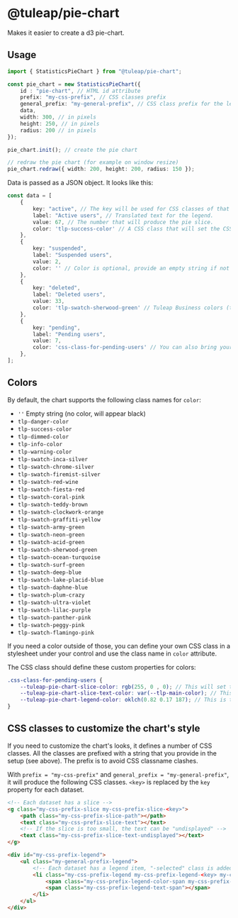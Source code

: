 # @tuleap/pie-chart

Makes it easier to create a d3 pie-chart.

## Usage

```typescript
import { StatisticsPieChart } from "@tuleap/pie-chart";

const pie_chart = new StatisticsPieChart({
    id : "pie-chart", // HTML id attribute
    prefix: "my-css-prefix", // CSS classes prefix
    general_prefix: "my-general-prefix", // CSS class prefix for the legend
    data,
    width: 300, // in pixels
    height: 250, // in pixels
    radius: 200 // in pixels
});

pie_chart.init(); // create the pie chart

// redraw the pie chart (for example on window resize)
pie_chart.redraw({ width: 200, height: 200, radius: 150 });
```

Data is passed as a JSON object. It looks like this:

```typescript
const data = [
    {
        key: "active", // The key will be used for CSS classes of that dataset (legend and slice).
        label: "Active users", // Translated text for the legend.
        value: 67, // The number that will produce the pie slice.
        color: 'tlp-success-color' // A CSS class that will set the CSS custom properties for the color of the slice and legend.
    },
    {
        key: "suspended",
        label: "Suspended users",
        value: 2,
        color: '' // Color is optional, provide an empty string if not used.
    },
    {
        key: "deleted",
        label: "Deleted users",
        value: 33,
        color: 'tlp-swatch-sherwood-green' // Tuleap Business colors (tlp-swatch) are also supported.
    },
    {
        key: "pending",
        label: "Pending users",
        value: 7,
        color: 'css-class-for-pending-users' // You can also bring your own CSS class as long as it sets the required CSS custom properties. See below.
    },
];
```

## Colors

By default, the chart supports the following class names for `color`:
- `''` Empty string (no color, will appear black)
- `tlp-danger-color`
- `tlp-success-color`
- `tlp-dimmed-color`
- `tlp-info-color`
- `tlp-warning-color`
- `tlp-swatch-inca-silver`
- `tlp-swatch-chrome-silver`
- `tlp-swatch-firemist-silver`
- `tlp-swatch-red-wine`
- `tlp-swatch-fiesta-red`
- `tlp-swatch-coral-pink`
- `tlp-swatch-teddy-brown`
- `tlp-swatch-clockwork-orange`
- `tlp-swatch-graffiti-yellow`
- `tlp-swatch-army-green`
- `tlp-swatch-neon-green`
- `tlp-swatch-acid-green`
- `tlp-swatch-sherwood-green`
- `tlp-swatch-ocean-turquoise`
- `tlp-swatch-surf-green`
- `tlp-swatch-deep-blue`
- `tlp-swatch-lake-placid-blue`
- `tlp-swatch-daphne-blue`
- `tlp-swatch-plum-crazy`
- `tlp-swatch-ultra-violet`
- `tlp-swatch-lilac-purple`
- `tlp-swatch-panther-pink`
- `tlp-swatch-peggy-pink`
- `tlp-swatch-flamingo-pink`

If you need a color outside of those, you can define your own CSS class in a stylesheet under your control and use the class name in `color` attribute.

The CSS class should define these custom properties for colors:
```scss
.css-class-for-pending-users {
    --tuleap-pie-chart-slice-color: rgb(255, 0 , 0); // This will set the color for the SVG path of the slice
    --tuleap-pie-chart-slice-text-color: var(--tlp-main-color); // This is the text near the SVG slice
    --tuleap-pie-chart-legend-color: oklch(0.82 0.17 187); // This is the color dot in the legend
}
```

## CSS classes to customize the chart's style

If you need to customize the chart's looks, it defines a number of CSS classes. All the classes are prefixed with a string that you provide in the setup (see above). The prefix is to avoid CSS classname clashes.

With `prefix = "my-css-prefix"` and `general_prefix = "my-general-prefix"`, it will produce the following CSS classes. `<key>` is replaced by the `key` property for each dataset.

```html
<!-- Each dataset has a slice -->
<g class="my-css-prefix-slice my-css-prefix-slice-<key>">
    <path class="my-css-prefix-slice-path"></path>
    <text class="my-css-prefix-slice-text"></text>
    <!-- If the slice is too small, the text can be "undisplayed" -->
    <text class="my-css-prefix-slice-text-undisplayed"></text>
</g>

<div id="my-css-prefix-legend">
    <ul class="my-general-prefix-legend">
        <!-- Each dataset has a legend item, "-selected" class is added on hover -->
        <li class="my-css-prefix-legend my-css-prefix-legend-<key> my-css-prefix-legend-selected">
            <span class="my-css-prefix-legend-color-span my-css-prefix-legend-color-<key>"></span>
            <span class="my-css-prefix-legend-text-span"></span>
        </li>
    </ul>
</div>
```
